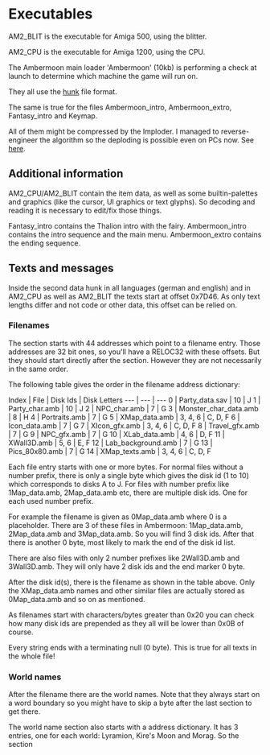 # Executables

AM2_BLIT is the executable for Amiga 500, using the blitter.

AM2_CPU is the executable for Amiga 1200, using the CPU.

The Ambermoon main loader 'Ambermoon' (10kb) is performing a check at launch to determine which machine the game will run on.

They all use the [hunk](Hunks.md) file format.

The same is true for the files Ambermoon_intro, Ambermoon_extro, Fantasy_intro and Keymap.

All of them might be compressed by the Imploder. I managed to reverse-engineer the algorithm so the deploding is possible even on PCs now. See [here](Imploding.md).

## Additional information

AM2_CPU/AM2_BLIT contain the item data, as well as some builtin-palettes and graphics (like the cursor, UI graphics or text glyphs). So decoding and reading it is necessary to edit/fix those things.

Fantasy_intro contains the Thalion intro with the fairy.
Ambermoon_intro contains the intro sequence and the main menu.
Ambermoon_extro contains the ending sequence.

## Texts and messages

Inside the second data hunk in all languages (german and english) and in AM2_CPU as well as AM2_BLIT the texts start at offset 0x7D46. As only text lengths differ and not code or other data, this offset can be relied on.

### Filenames

The section starts with 44 addresses which point to a filename entry. Those addresses are 32 bit ones, so you'll have a RELOC32 with these offsets. But they should start directly after the section. However they are not necessarily in the same order.

The following table gives the order in the filename address dictionary:

Index | File | Disk Ids | Disk Letters
--- | --- | ---
0 | Party_data.sav | 10 | J
1 | Party_char.amb | 10 | J
2 | NPC_char.amb | 7 | G
3 | Monster_char_data.amb | 8 | H
4 | Portraits.amb | 7 | G
5 | XMap_data.amb | 3, 4, 6 | C, D, F
6 | Icon_data.amb | 7 | G
7 | XIcon_gfx.amb | 3, 4, 6 | C, D, F
8 | Travel_gfx.amb | 7 | G
9 | NPC_gfx.amb | 7 | G
10 | XLab_data.amb | 4, 6 | D, F
11 | XWall3D.amb | 5, 6 | E, F
12 | Lab_background.amb | 7 | G
13 | Pics_80x80.amb | 7 | G
14 | XMap_texts.amb | 3, 4, 6 | C, D, F

Each file entry starts with one or more bytes. For normal files without a number prefix, there is only a single byte which gives the disk id (1 to 10) which corresponds to disks A to J. For files with number prefix like 1Map_data.amb, 2Map_data.amb etc, there are multiple disk ids. One for each used number prefix.

For example the filename is given as 0Map_data.amb where 0 is a placeholder. There are 3 of these files in Ambermoon: 1Map_data.amb, 2Map_data.amb and 3Map_data.amb. So you will find 3 disk ids. After that there is another 0 byte, most likely to mark the end of the disk id list.

There are also files with only 2 number prefixes like 2Wall3D.amb and 3Wall3D.amb. They will only have 2 disk ids and the end marker 0 byte.

After the disk id(s), there is the filename as shown in the table above. Only the XMap_data.amb names and other similar files are actually stored as 0Map_data.amb and so on as mentioned.

As filenames start with characters/bytes greater than 0x20 you can check how many disk ids are prepended as they all will be lower than 0x0B of course.

Every string ends with a terminating null (0 byte). This is true for all texts in the whole file!

### World names

After the filename there are the world names. Note that they always start on a word boundary so you might have to skip a byte after the last section to get there.

The world name section also starts with a address dictionary. It has 3 entries, one for each world: Lyramion, Kire's Moon and Morag. So the section
